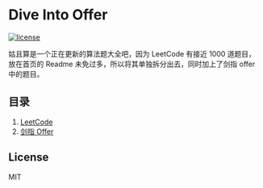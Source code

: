 # Dive Into Offer

[![license](https://img.shields.io/github/license/mashape/apistatus.svg)](https://github.com/xlui/dive-into-offer/blob/master/LICENSE)

姑且算是一个正在更新的算法题大全吧，因为 LeetCode 有接近 1000 道题目，放在首页的 Readme 未免过多，所以将其单独拆分出去，同时加上了剑指 offer 中的题目。

## 目录

1. [LeetCode](LeetCode.md)
1. [剑指 Offer](SwordReferToOffer.md)

## License

MIT